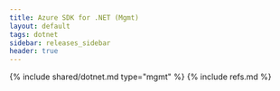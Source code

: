 ```yaml
---
title: Azure SDK for .NET (Mgmt)
layout: default
tags: dotnet
sidebar: releases_sidebar
header: true
---
```

{% include shared/dotnet.md type="mgmt" %}
{% include refs.md %}